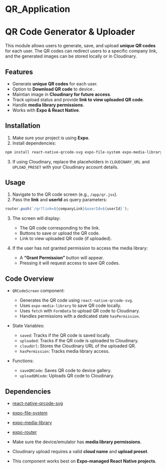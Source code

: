 ﻿# QR_Application

# QR Code Generator & Uploader

This module allows users to generate, save, and upload **unique QR codes** for each user. The QR codes can redirect users to a specific company link, and the generated images can be stored locally or in Cloudinary.

## Features

* Generate **unique QR codes** for each user.
* Option to **Download QR code** to device .
* Maintian image in **Cloudinary for future access**.
* Track upload status and provide **link to view uploaded QR code**.
* Handle **media library permissions**.
* Works with **Expo & React Native**.

## Installation

1. Make sure your project is using **Expo**.
2. Install dependencies:

```bash
npm install react-native-qrcode-svg expo-file-system expo-media-library
```

3. If using Cloudinary, replace the placeholders in `CLOUDINARY_URL` and `UPLOAD_PRESET` with your Cloudinary account details.

## Usage

1. Navigate to the QR code screen (e.g., `/app/qr.jsx`).
2. Pass the **link** and **userId** as query parameters:

```jsx
router.push(`/qr?link=${companyLink}&userId=${userId}`);
```

3. The screen will display:

   * The QR code corresponding to the link.
   * Buttons to save or upload the QR code.
   * Link to view uploaded QR code (if uploaded).

4. If the user has not granted permission to access the media library:

   * A **“Grant Permission”** button will appear.
   * Pressing it will request access to save QR codes.

## Code Overview

* `QRCodeScreen` component:

  * Generates the QR code using `react-native-qrcode-svg`.
  * Uses `expo-media-library` to save QR code locally.
  * Uses `fetch` with `FormData` to upload QR code to Cloudinary.
  * Handles permissions with a dedicated state `hasPermission`.

* State Variables:

  * `saved`: Tracks if the QR code is saved locally.
  * `uploaded`: Tracks if the QR code is uploaded to Cloudinary.
  * `cloudUrl`: Stores the Cloudinary URL of the uploaded QR.
  * `hasPermission`: Tracks media library access.

* Functions:

  * `saveQRCode`: Saves QR code to device gallery.
  * `uploadQRCode`: Uploads QR code to Cloudinary.

## Dependencies

* [react-native-qrcode-svg](https://github.com/awesomejerry/react-native-qrcode-svg)
* [expo-file-system](https://docs.expo.dev/versions/latest/sdk/filesystem/)
* [expo-media-library](https://docs.expo.dev/versions/latest/sdk/media-library/)
* [expo-router](https://expo.github.io/router/docs)



* Make sure the device/emulator has **media library permissions**.
* Cloudinary upload requires a valid **cloud name** and **upload preset**.
* This component works best on **Expo-managed React Native projects**.


